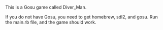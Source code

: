 This is a Gosu game called Diver_Man.

If you do not have Gosu, you need to get homebrew, sdl2, and gosu. Run the main.rb file, and the game should work.